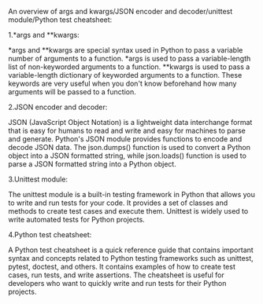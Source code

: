 
An overview of args and kwargs/JSON encoder and decoder/unittest module/Python test cheatsheet:

 1.*args and **kwargs:

*args and **kwargs are special syntax used in Python to pass a variable number of arguments to a function. *args is used to pass a variable-length list of non-keyworded arguments to a function. **kwargs is used to pass a variable-length dictionary of keyworded arguments to a function. These keywords are very useful when you don't know beforehand how many arguments will be passed to a function.

 2.JSON encoder and decoder:

JSON (JavaScript Object Notation) is a lightweight data interchange format that is easy for humans to read and write and easy for machines to parse and generate. Python's JSON module provides functions to encode and decode JSON data. The json.dumps() function is used to convert a Python object into a JSON formatted string, while json.loads() function is used to parse a JSON formatted string into a Python object.

 3.Unittest module:

The unittest module is a built-in testing framework in Python that allows you to write and run tests for your code. It provides a set of classes and methods to create test cases and execute them. Unittest is widely used to write automated tests for Python projects.

 4.Python test cheatsheet:

A Python test cheatsheet is a quick reference guide that contains important syntax and concepts related to Python testing frameworks such as unittest, pytest, doctest, and others. It contains examples of how to create test cases, run tests, and write assertions. The cheatsheet is useful for developers who want to quickly write and run tests for their Python projects.
